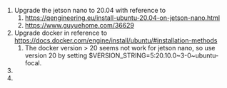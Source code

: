 1. Upgrade the jetson nano to 20.04 with reference to 
   1) https://qengineering.eu/install-ubuntu-20.04-on-jetson-nano.html
   2) https://www.guyuehome.com/36629
2. Upgrade docker in reference to https://docs.docker.com/engine/install/ubuntu/#installation-methods 
   1) The docker version > 20 seems not work for jetson nano, so use version 20 by setting $VERSION_STRING=5:20.10.0~3-0~ubuntu-focal.
3. 
4. 
